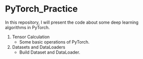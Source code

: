 # PyTorch_Practice
In this repository, I will  present the code about some deep learning algorithms in PyTorch.
1. Tensor Calculation
    - Some basic operations of PyTorch.
2. Datasets and DataLoaders
    - Build Dataset and DataLoader.
